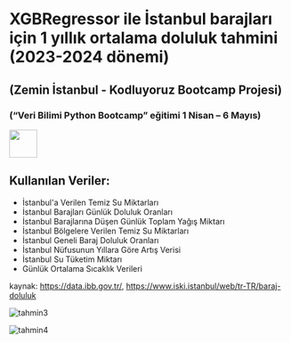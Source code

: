 # XGBRegressor ile İstanbul barajları için 1 yıllık ortalama doluluk tahmini (2023-2024 dönemi)
## (Zemin İstanbul - Kodluyoruz Bootcamp Projesi)
### (“Veri Bilimi Python Bootcamp” eğitimi 1 Nisan – 6 Mayıs)
<img src="https://github.com/ayyildizkaan/baraj-doluluk-tahmini--time_series_forecast--/assets/82020011/8c4fe218-bcb1-4450-b708-45b8a19a7880" width="50" height="50">

## Kullanılan Veriler:
* İstanbul'a Verilen Temiz Su Miktarları
* İstanbul Barajları Günlük Doluluk Oranları
* İstanbul Barajlarına Düşen Günlük Toplam Yağış Miktarı
* İstanbul Bölgelere Verilen Temiz Su Miktarları
* İstanbul Geneli Baraj Doluluk Oranları
* İstanbul Nüfusunun Yıllara Göre Artış Verisi
* İstanbul Su Tüketim Miktarı
* Günlük Ortalama Sıcaklık Verileri

kaynak: https://data.ibb.gov.tr/, https://www.iski.istanbul/web/tr-TR/baraj-doluluk

![tahmin3](https://github.com/ayyildizkaan/baraj-doluluk-tahmini--time_series_forecast--/assets/82020011/f1bf9a0e-823c-4549-84ea-d71269e04b82)

![tahmin4](https://github.com/ayyildizkaan/baraj-doluluk-tahmini--time_series_forecast--/assets/82020011/edf04b41-c150-42a8-bf40-e5d984acd714)



